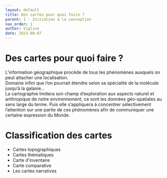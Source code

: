 ```yaml
---
layout: default
title: Des cartes pour quoi faire ?
parent: 1 - Initiation à la conception
nav_order: 1
author: Viglino
date: 2023-08-07
---
```


# Des cartes pour quoi faire ?

L’information géographique procède de tous les phénomènes auxquels on peut attacher une localisation.  
Domaine infini que l’on pourrait étendre selon sa spécialité de la molécule jusqu’à la galaxie...  
La cartographie limitera son champ d’exploration aux aspects naturel et anthropique de notre environnement, ce sont les données géo-spatiales au sens large du terme. Puis elle s’appliquera à concentrer sélectivement l’attention sur une partie de ces phénomènes afin de communiquer une certaine expression du Monde.

# Classification des cartes

* Cartes topographiques
* Cartes thématiques
* Carte d'inventaire 
* Carte comparative
* Les cartes narratives
